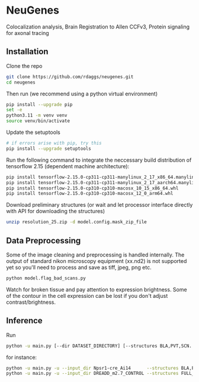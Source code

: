 # NeuGenes
Colocalization analysis, Brain Registration to Allen CCFv3, Protein signaling for axonal tracing

## Installation

Clone the repo
```bash
git clone https://github.com/rdaggs/neugenes.git
cd neugenes
```

Then run (we recommend using a python virtual environment)

```bash
pip install --upgrade pip
set -e
python3.11 -m venv venv
source venv/bin/activate
```

Update the setuptools
```bash
# if errors arise with pip, try this
pip install --upgrade setuptools
```

Run the following command to integrate the neccessary build distribution of tensorflow 2.15 (dependent machine architecture):

```bash
pip install tensorflow-2.15.0-cp311-cp311-manylinux_2_17_x86_64.manylinux2014_x86_64.whl
pip install tensorflow-2.15.0-cp311-cp311-manylinux_2_17_aarch64.manylinux2014_aarch64.whl 
pip install tensorflow-2.15.0-cp310-cp310-macosx_10_15_x86_64.whl
pip install tensorflow-2.15.0-cp310-cp310-macosx_12_0_arm64.whl 
```

Download preliminary structures
(or wait and let processor interface directly with API for downloading the structures)
```bash
unzip resolution_25.zip -d model.config.mask_zip_file

```

## Data Preprocessing

Some of the image cleaning and preprocessing is handled internally. 
The output of standard nikon microscopy equipment (xx.nd2) is not supported yet so you'll need
to process and save as tiff, jpeg, png etc.
```bash
python model.flag_bad_scans.py
```
Watch for broken tissue and pay attention to expression brightness. Some of the contour in the cell expression can be lost if you don't adjust contrast/brightness. 




## Inference

Run
```bash
python -u main.py [--dir DATASET_DIRECTORY] [--structures BLA,PVT,SCN.....]
```

for instance:

```bash
python -u main.py -u --input_dir Npsr1-cre_Ai14      --structures BLA,PVT,HPF,LS
python -u main.py -u --input_dir DREADD_m2.7_CONTROL --structures FULL_BRAIN

```

